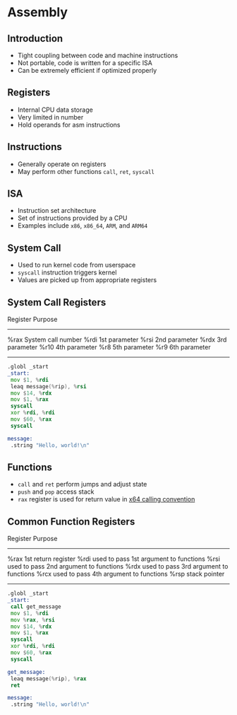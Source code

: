 Assembly
========

Introduction
------------

- Tight coupling between code and machine instructions
- Not portable, code is written for a specific ISA
- Can be extremely efficient if optimized properly

Registers
---------

- Internal CPU data storage
- Very limited in number
- Hold operands for asm instructions

Instructions
------------

- Generally operate on registers
- May perform other functions `call`, `ret`, `syscall`

ISA
---

- Instruction set architecture
- Set of instructions provided by a CPU
- Examples include `x86`, `x86_64`, `ARM`, and `ARM64`

System Call
-----------

- Used to run kernel code from userspace
- `syscall` instruction triggers kernel
- Values are picked up from appropriate registers

System Call Registers
---------------------

Register  Purpose
--------  ---------
%rax      System call number
%rdi      1st parameter
%rsi      2nd parameter
%rdx      3rd parameter
%r10      4th parameter
%r8       5th parameter
%r9       6th parameter

---

```asm
.globl _start
_start:
 mov $1, %rdi
 leaq message(%rip), %rsi
 mov $14, %rdx
 mov $1, %rax
 syscall
 xor %rdi, %rdi
 mov $60, %rax
 syscall

message:
 .string "Hello, world!\n"
```

Functions
---------

- `call` and `ret` perform jumps and adjust state
- `push` and `pop` access stack
- `rax` register is used for return value in [x64 calling convention](https://raw.githubusercontent.com/wiki/hjl-tools/x86-psABI/x86-64-psABI-1.0.pdf)

Common Function Registers
-------------------------

Register  Purpose
--------  -------
%rax      1st return register
%rdi      used to pass 1st argument to functions
%rsi      used to pass 2nd argument to functions
%rdx      used to pass 3rd argument to functions
%rcx      used to pass 4th argument to functions
%rsp      stack pointer

---

```asm
.globl _start
_start:
 call get_message
 mov $1, %rdi
 mov %rax, %rsi
 mov $14, %rdx
 mov $1, %rax
 syscall
 xor %rdi, %rdi
 mov $60, %rax
 syscall

get_message:
 leaq message(%rip), %rax
 ret

message:
 .string "Hello, world!\n"
```
